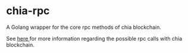 # chia-rpc
A Golang wrapper for the core rpc methods of chia blockchain.

See <a href=https://github.com/Chia-Network/chia-blockchain/wiki/RPC-Interfaces> here </a> 
for more information regarding the possible rpc calls with chia blockchain.